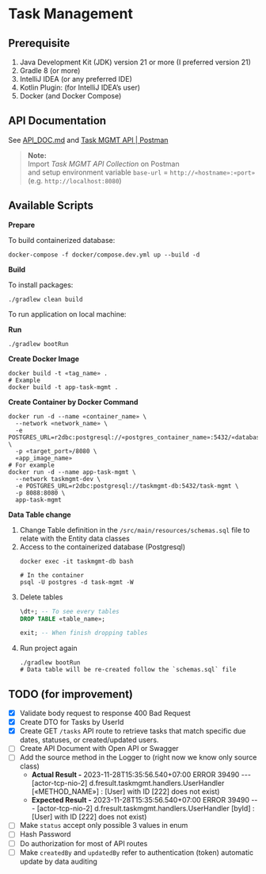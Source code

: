 # Task Management
## Prerequisite
1. Java Development Kit (JDK) version 21 or more (I preferred version 21)
2. Gradle 8 (or more)
3. IntelliJ IDEA (or any preferred IDE)
4. Kotlin Plugin: (for IntelliJ IDEA’s user)
5. Docker (and Docker Compose)

## API Documentation
See [API_DOC.md](/apidoc/API_DOC.md) and [Task MGMT API | Postman](/apidoc/api-doc.json)
> **Note:**\
> Import *Task MGMT API Collection* on Postman\
> and setup environment variable `base-url` = `http://«hostname»:«port»` (e.g. `http://localhost:8080`)

## Available Scripts
**Prepare**

To build containerized database:

```shell
docker-compose -f docker/compose.dev.yml up --build -d
```

**Build**

To install packages:

```shell
./gradlew clean build
```

To run application on local machine:

**Run**
```shell
./gradlew bootRun
```

**Create Docker Image**
```shell
docker build -t «tag_name» .
# Example
docker build -t app-task-mgmt .
```

**Create Container by Docker Command**
```shell
docker run -d --name «container_name» \
  --network «network_name» \
  -e POSTGRES_URL=r2dbc:postgresql://«postgres_container_name»:5432/«database_name» \
  -p «target_port»/8080 \
  «app_image_name»
# For example
docker run -d --name app-task-mgmt \
  --network taskmgmt-dev \
  -e POSTGRES_URL=r2dbc:postgresql://taskmgmt-db:5432/task-mgmt \
  -p 8088:8080 \
  app-task-mgmt
```

**Data Table change**
1. Change Table definition in the `/src/main/resources/schemas.sql` file to relate with the Entity data classes
2. Access to the containerized database (Postgresql)
    ```shell
    docker exec -it taskmgmt-db bash
   
    # In the container
    psql -U postgres -d task-mgmt -W
    ```
3. Delete tables
    ```sql
    \dt+; -- To see every tables
    DROP TABLE «table_name»;
    
    exit; -- When finish dropping tables
    ```
4. Run project again
    ```shell
    ./gradlew bootRun
    # Data table will be re-created follow the `schemas.sql` file
    ```

## TODO (for improvement)
- [x] Validate body request to response 400 Bad Request
- [x] Create DTO for Tasks by UserId
- [x] Create GET `/tasks` API route to retrieve tasks that match specific due dates, statuses, or created/updated users.
- [ ] Create API Document with Open API or Swagger
- [ ] Add the source method in the Logger to (right now we know only source class)
    - **Actual Result   -** 2023-11-28T15:35:56.540+07:00 ERROR 39490 --- [actor-tcp-nio-2] d.fresult.taskmgmt.handlers.UserHandler [«METHOD_NAME»]  : [User] with ID [222] does not exist)
    - **Expected Result -** 2023-11-28T15:35:56.540+07:00 ERROR 39490 --- [actor-tcp-nio-2] d.fresult.taskmgmt.handlers.UserHandler [byId]  : [User] with ID [222] does not exist)
- [ ] Make `status` accept only possible 3 values in enum
- [ ] Hash Password
- [ ] Do authorization for most of API routes
- [ ] Make `createdBy` and `updatedBy` refer to authentication (token) automatic update by data auditing
